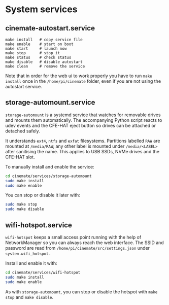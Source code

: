 # System services

## cinemate-autostart.service

```
make install   # copy service file
make enable    # start on boot
make start     # launch now
make stop      # stop it
make status    # check status
make disable   # disable autostart
make clean     # remove the service
```

Note that in order for the web ui to work properly you have to run `make install` once in the `/home/pi/cinemate` folder, even if you are not using the autostart service.

## storage-automount.service
`storage-automount` is a systemd service that watches for removable drives and mounts them automatically. The accompanying Python script reacts to udev events and the CFE-HAT eject button so drives can be attached or detached safely.

It understands `ext4`, `ntfs` and `exfat` filesystems. Partitions labelled `RAW` are mounted at `/media/RAW`; any other label is mounted under `/media/<LABEL>` after sanitising the name. This applies to USB SSDs, NVMe drives and the CFE-HAT slot.

To manually install and enable the service:

```bash
cd cinemate/services/storage-automount
sudo make install
sudo make enable
```

You can stop or disable it later with:
```bash
sudo make stop
sudo make disable
```

## wifi-hotspot.service
`wifi-hotspot` keeps a small access point running with the help of NetworkManager so you can always reach the web interface. The SSID and password are read from `/home/pi/cinemate/src/settings.json` under `system.wifi_hotspot`.

Install and enable it with:

```bash
cd cinemate/services/wifi-hotspot
sudo make install
sudo make enable
```

As with `storage-automount`, you can stop or disable the hotspot with `make stop` and `make disable`.